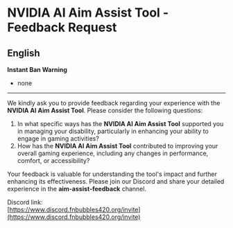 # NVIDIA AI Aim Assist Tool - Feedback Request

## English  
**Instant Ban Warning**  
- none

---
We kindly ask you to provide feedback regarding your experience with the **NVIDIA AI Aim Assist Tool**. Please consider the following questions:

1. In what specific ways has the **NVIDIA AI Aim Assist Tool** supported you in managing your disability, particularly in enhancing your ability to engage in gaming activities?
2. How has the **NVIDIA AI Aim Assist Tool** contributed to improving your overall gaming experience, including any changes in performance, comfort, or accessibility?

Your feedback is valuable for understanding the tool's impact and further enhancing its effectiveness. Please join our Discord and share your detailed experience in the **aim-assist-feedback** channel.

Discord link:  
[https://www.discord.fnbubbles420.org/invite](https://www.discord.fnbubbles420.org/invite)
